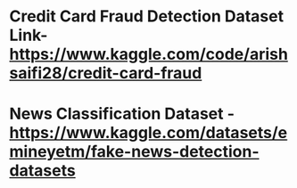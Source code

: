 # Credit Card Fraud Detection Dataset Link-https://www.kaggle.com/code/arishsaifi28/credit-card-fraud
# News Classification Dataset - https://www.kaggle.com/datasets/emineyetm/fake-news-detection-datasets
